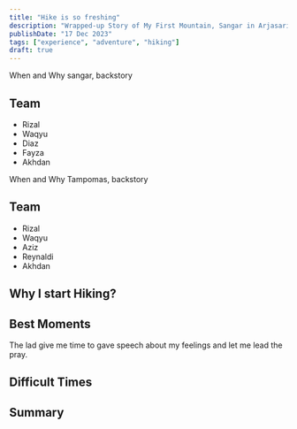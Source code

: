 ```yaml
---
title: "Hike is so freshing"
description: "Wrapped-up Story of My First Mountain, Sangar in Arjasari Bandung"
publishDate: "17 Dec 2023"
tags: ["experience", "adventure", "hiking"]
draft: true
---
```


When and Why sangar, backstory

## Team
- Rizal
- Waqyu
- Diaz
- Fayza
- Akhdan

When and Why Tampomas, backstory

## Team
- Rizal
- Waqyu
- Aziz
- Reynaldi
- Akhdan


## Why I start Hiking?

## Best Moments
The lad give me time to gave speech about my feelings and let me lead the pray.

## Difficult Times

## Summary
